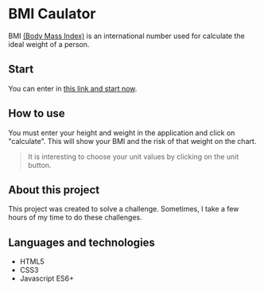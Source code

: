 # BMI Caulator
BMI [(Body Mass Index)](https://en.wikipedia.org/wiki/Body_mass_index) is an international number used for calculate the ideal weight of a person.

## Start
You can enter in [this link and start now](https://rayllandersotero.github.io/bmi/).

## How to use
You must enter your height and weight in the application and click on "calculate". This will show your BMI and the risk of that weight on the chart. 
> It is interesting to choose your unit values by clicking on the unit button.

## About this project
This project was created to solve a challenge. Sometimes, I take a few hours of my time to do these challenges.

## Languages and technologies
- HTML5
- CSS3
- Javascript ES6+